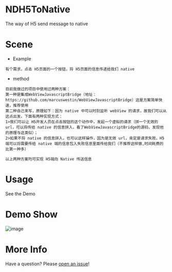 # NDH5ToNative
The way of H5 send message to native

# Scene
* Example
```objc
有个需求，点击 H5页面的一个按钮，将 H5页面的信息传递给我们 native
```

* method
```objc
目前我做过的项目中使用过两种方案：
第一种是集成WebViewJavascriptBridge（地址：https://github.com/marcuswestin/WebViewJavascriptBridge）这是方案简单快速，推荐使用
第二种自己来写，原理如下：因为 native 中可以时刻监听 webView 的请求，故我们可以从这点出发，下面有两种实现方式：
1>我们可以让 H5开发人员在点击按钮的这个动作中，发起一个虚拟的请求（拼一个无效的 url，可以将传给 native 的信息拼入，看了WebViewJavascriptBridge的源码，发现他的原理与这类似）；
2>如果不将 native 的信息拼入，也可以这样操作，因为是无效 url，肯定是请求失败，H5端可以将需要传给 native 端的信息包入失败信息里面传给我们（不推荐这样做,时间耗费的比第一种多）

以上两种方案均可实现 H5端向 Native 传送信息
```

# Usage
See the Demo

# Demo Show
![image](https://github.com/indexjincieryi/NDH5ToNative/blob/master/NDH5ToNative/NDH5ToNative.gif)

# More Info
Have a question? Please [open an issue](https://github.com/indexjincieryi/NDH5ToNative/issues)!